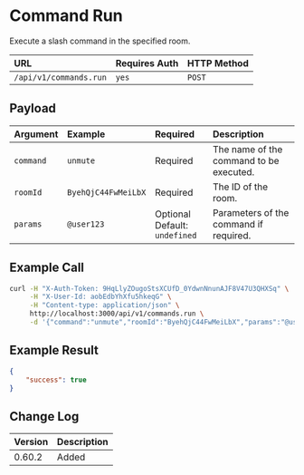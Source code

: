 # Command Run
Execute a slash command in the specified room.

| URL | Requires Auth | HTTP Method |
| :--- | :--- | :--- |
| `/api/v1/commands.run` | `yes` | `POST` |

## Payload

| Argument | Example | Required | Description |
| :--- | :--- | :--- | :--- |
| `command` | `unmute` | Required | The name of the command to be executed. |
| `roomId` | `ByehQjC44FwMeiLbX` | Required | The ID of the room. |
| `params` | `@user123` | Optional <br> Default: `undefined` | Parameters of the command if required. |

## Example Call
```bash
curl -H "X-Auth-Token: 9HqLlyZOugoStsXCUfD_0YdwnNnunAJF8V47U3QHXSq" \
     -H "X-User-Id: aobEdbYhXfu5hkeqG" \
     -H "Content-type: application/json" \
     http://localhost:3000/api/v1/commands.run \
     -d '{"command":"unmute","roomId":"ByehQjC44FwMeiLbX","params":"@user123"}'
```

## Example Result
```json
{
    "success": true
}
```

## Change Log

| Version | Description |
| :--- | :--- |
| 0.60.2 | Added |
